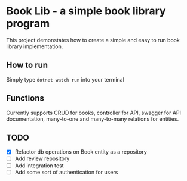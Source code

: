 # Book Lib - a simple book library program
This project demonstates how to create a simple and easy to run book library implementation.
## How to run
Simply type ```dotnet watch run``` into your terminal
## Functions
Currently supports CRUD for books, controller for API, swagger for API documentation, many-to-one and many-to-many relations for entities.
## TODO
- [x] Refactor db operations on Book entity as a repository
- [ ] Add review repository
- [ ] Add integration test
- [ ] Add some sort of authentication for users

